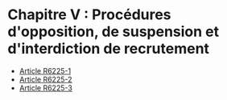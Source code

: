 # Chapitre V : Procédures d'opposition, de suspension  et d'interdiction de recrutement

* [Article R6225-1](./LEGIARTI000022357311.md)
* [Article R6225-2](./LEGIARTI000022348344.md)
* [Article R6225-3](./LEGIARTI000018523902.md)

